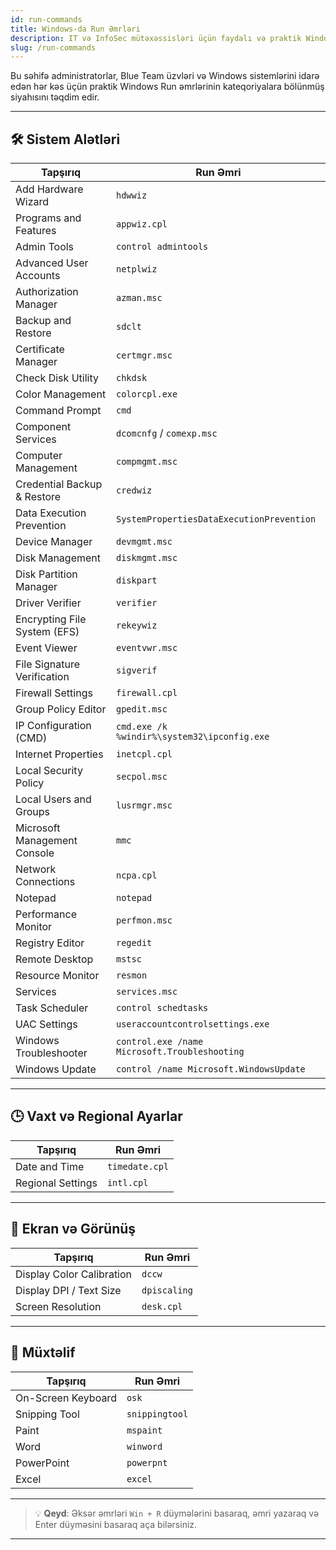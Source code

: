 ```yaml
---
id: run-commands
title: Windows-da Run Əmrləri
description: IT və InfoSec mütəxəssisləri üçün faydalı və praktik Windows Run əmrləri.
slug: /run-commands
---
```


Bu səhifə administratorlar, Blue Team üzvləri və Windows sistemlərini idarə edən hər kəs üçün praktik Windows Run əmrlərinin kateqoriyalara bölünmüş siyahısını təqdim edir.

---

## 🛠️ Sistem Alətləri

| Tapşırıq                      | Run Əmri                                |
|-------------------------------|------------------------------------------|
| Add Hardware Wizard           | `hdwwiz`                                |
| Programs and Features         | `appwiz.cpl`                            |
| Admin Tools                   | `control admintools`                    |
| Advanced User Accounts        | `netplwiz`                              |
| Authorization Manager         | `azman.msc`                             |
| Backup and Restore            | `sdclt`                                 |
| Certificate Manager           | `certmgr.msc`                           |
| Check Disk Utility            | `chkdsk`                                |
| Color Management              | `colorcpl.exe`                          |
| Command Prompt                | `cmd`                                   |
| Component Services            | `dcomcnfg` / `comexp.msc`               |
| Computer Management           | `compmgmt.msc`                          |
| Credential Backup & Restore   | `credwiz`                               |
| Data Execution Prevention     | `SystemPropertiesDataExecutionPrevention` |
| Device Manager                | `devmgmt.msc`                           |
| Disk Management               | `diskmgmt.msc`                          |
| Disk Partition Manager        | `diskpart`                              |
| Driver Verifier               | `verifier`                              |
| Encrypting File System (EFS)  | `rekeywiz`                              |
| Event Viewer                  | `eventvwr.msc`                          |
| File Signature Verification   | `sigverif`                              |
| Firewall Settings             | `firewall.cpl`                          |
| Group Policy Editor           | `gpedit.msc`                            |
| IP Configuration (CMD)        | `cmd.exe /k %windir%\system32\ipconfig.exe` |
| Internet Properties           | `inetcpl.cpl`                           |
| Local Security Policy         | `secpol.msc`                            |
| Local Users and Groups        | `lusrmgr.msc`                           |
| Microsoft Management Console  | `mmc`                                   |
| Network Connections           | `ncpa.cpl`                              |
| Notepad                       | `notepad`                               |
| Performance Monitor           | `perfmon.msc`                           |
| Registry Editor               | `regedit`                               |
| Remote Desktop                | `mstsc`                                 |
| Resource Monitor              | `resmon`                                |
| Services                      | `services.msc`                          |
| Task Scheduler                | `control schedtasks`                    |
| UAC Settings                  | `useraccountcontrolsettings.exe`        |
| Windows Troubleshooter        | `control.exe /name Microsoft.Troubleshooting` |
| Windows Update                | `control /name Microsoft.WindowsUpdate` |

---

## 🕒 Vaxt və Regional Ayarlar

| Tapşırıq            | Run Əmri       |
|---------------------|-----------------|
| Date and Time       | `timedate.cpl`  |
| Regional Settings   | `intl.cpl`      |

---

## 📐 Ekran və Görünüş

| Tapşırıq                     | Run Əmri       |
|------------------------------|-----------------|
| Display Color Calibration    | `dccw`          |
| Display DPI / Text Size      | `dpiscaling`    |
| Screen Resolution            | `desk.cpl`      |

---

## 🧰 Müxtəlif

| Tapşırıq                     | Run Əmri       |
|------------------------------|-----------------|
| On-Screen Keyboard           | `osk`           |
| Snipping Tool                | `snippingtool`  |
| Paint                        | `mspaint`       |
| Word                         | `winword`       |
| PowerPoint                   | `powerpnt`      |
| Excel                        | `excel`         |

---

> 💡 **Qeyd**: Əksər əmrləri `Win + R` düymələrini basaraq, əmri yazaraq və Enter düyməsini basaraq aça bilərsiniz.

---


